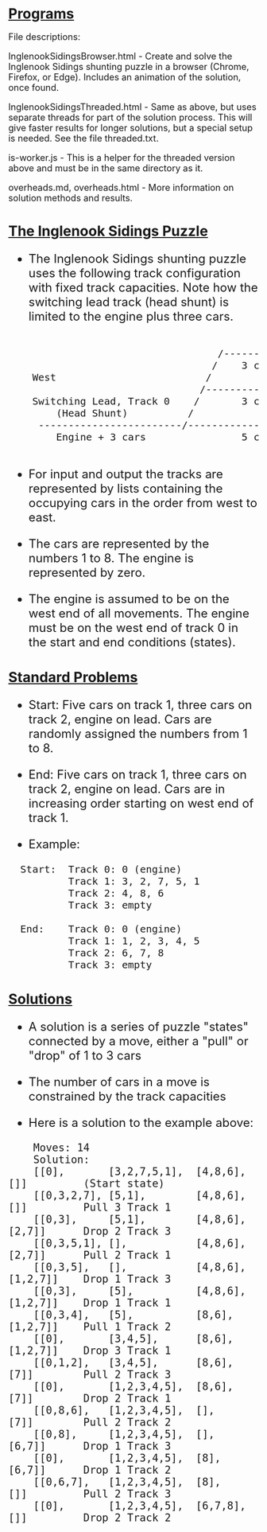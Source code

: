 # <u>Programs</u>
<font size="4">
File descriptions:

InglenookSidingsBrowser.html - Create and solve the Inglenook Sidings
shunting puzzle in a browser (Chrome, Firefox, or Edge).  Includes an
animation of the solution, once found.

InglenookSidingsThreaded.html - Same as above, but uses separate threads
for part of the solution process.  This will give faster results for
longer solutions, but a special setup is needed.  See the file
threaded.txt.

is-worker.js - This is a helper for the threaded version above and must
be in the same directory as it.

overheads.md, overheads.html - More information on solution methods and results.

</font>

# <u>The Inglenook Sidings Puzzle</u>
<font size="5">

- The Inglenook Sidings shunting puzzle uses the following track
configuration with fixed track capacities. Note how the switching
lead track (head shunt) is limited to the engine plus three cars.

<pre>

                                   /------------- Track 3
                                  /    3 cars
    West                         /
                                /----------------  Track 2   East
    Switching Lead, Track 0    /       3 cars
        (Head Shunt)          /
     ------------------------/---------------------  Track 1
        Engine + 3 cars                5 cars

</pre>

- For input and output the tracks are represented by lists containing
the occupying cars in the order from west to east.

- The cars are represented by the numbers 1 to 8.  The engine
is represented by zero.

- The engine is assumed to be on the west end of all movements.  The
engine must be on the west end of track 0 in the start and end
conditions (states).

</font>

# <u>Standard Problems</u>
<font size="5">

- Start: Five cars on track 1, three cars on track 2, engine on lead.  Cars are randomly assigned the numbers from 1 to 8.

- End: Five cars on track 1, three cars on track 2, engine on lead. Cars are in increasing order starting on west end of track 1.

- Example:
<pre>
  Start:  Track 0: 0 (engine)
          Track 1: 3, 2, 7, 5, 1
          Track 2: 4, 8, 6
          Track 3: empty

  End:    Track 0: 0 (engine)
          Track 1: 1, 2, 3, 4, 5
          Track 2: 6, 7, 8
          Track 3: empty
</pre>
</font>

# <u>Solutions</u>
<font size="5">

- A solution is a series of puzzle "states" connected by a move, either a "pull" or "drop" of 1 to 3 cars

- The number of cars in a move is constrained by the track capacities

- Here is a solution to the example above:

</font>
<font size="5">

```
    Moves: 14
    Solution:
    [[0],       [3,2,7,5,1],  [4,8,6],  []]         (Start state)
    [[0,3,2,7], [5,1],        [4,8,6],  []]         Pull 3 Track 1
    [[0,3],     [5,1],        [4,8,6],  [2,7]]      Drop 2 Track 3
    [[0,3,5,1], [],           [4,8,6],  [2,7]]      Pull 2 Track 1
    [[0,3,5],   [],           [4,8,6],  [1,2,7]]    Drop 1 Track 3
    [[0,3],     [5],          [4,8,6],  [1,2,7]]    Drop 1 Track 1
    [[0,3,4],   [5],          [8,6],    [1,2,7]]    Pull 1 Track 2
    [[0],       [3,4,5],      [8,6],    [1,2,7]]    Drop 3 Track 1
    [[0,1,2],   [3,4,5],      [8,6],    [7]]        Pull 2 Track 3
    [[0],       [1,2,3,4,5],  [8,6],    [7]]        Drop 2 Track 1
    [[0,8,6],   [1,2,3,4,5],  [],       [7]]        Pull 2 Track 2
    [[0,8],     [1,2,3,4,5],  [],       [6,7]]      Drop 1 Track 3
    [[0],       [1,2,3,4,5],  [8],      [6,7]]      Drop 1 Track 2
    [[0,6,7],   [1,2,3,4,5],  [8],      []]         Pull 2 Track 3
    [[0],       [1,2,3,4,5],  [6,7,8],  []]         Drop 2 Track 2
```

</font>

